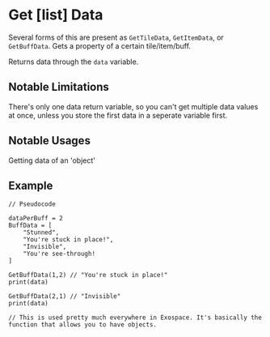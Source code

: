 # Get \[list\] Data
Several forms of this are present as `GetTileData`, `GetItemData`, or `GetBuffData`. Gets a property of a certain tile/item/buff.

Returns data through the `data` variable.

## Notable Limitations
There's only one data return variable, so you can't get multiple data values at once, unless you store the first data in a seperate variable first.

## Notable Usages
Getting data of an 'object'

## Example
```
// Pseudocode

dataPerBuff = 2
BuffData = [
    "Stunned",
    "You're stuck in place!",
    "Invisible",
    "You're see-through!
]

GetBuffData(1,2) // "You're stuck in place!"
print(data)

GetBuffData(2,1) // "Invisible"
print(data)

// This is used pretty much everywhere in Exospace. It's basically the function that allows you to have objects.
```